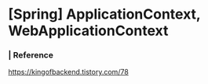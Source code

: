 # [Spring] ApplicationContext, WebApplicationContext

### | Reference

https://kingofbackend.tistory.com/78

